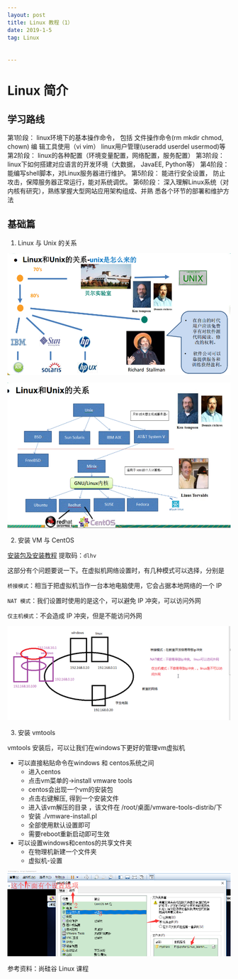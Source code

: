 ```yaml
---
layout: post
title: Linux 教程（1）
date: 2019-1-5 
tag: Linux


---
```


# Linux 简介

## 学习路线

第1阶段： linux环境下的基本操作命令， 包括 文件操作命令(rm mkdir chmod, chown) 编
辑工具使用（vi vim） linux用户管理(useradd userdel usermod)等
第2阶段： linux的各种配置（环境变量配置，网络配置，服务配置）
第3阶段： linux下如何搭建对应语言的开发环境（大数据， JavaEE, Python等）
第4阶段： 能编写shell脚本，对Linux服务器进行维护。
第5阶段： 能进行安全设置， 防止攻击，保障服务器正常运行，能对系统调优。
第6阶段： 深入理解Linux系统（对内核有研究），熟练掌握大型网站应用架构组成、并熟
悉各个环节的部署和维护方法 

## 基础篇

1. Linux 与 Unix 的关系

![](image/2019-1-5-Linux_tutorial1/acbcfa39ly1fyvw41gs1wj20r00epqa0.jpg)



![2](image/2019-1-5-Linux_tutorial1/acbcfa39ly1fyvw41iiskj20nl0fb10z.jpg)

2. 安装 VM 与 CentOS 

[安装包及安装教程](https://pan.baidu.com/s/1PKB2vTrtkmGgToNB7dzjZw) 提取码：`dlhv`

这部分有个问题要说一下。在虚拟机网络设置时，有几种模式可以选择，分别是

`桥接模式`：相当于把虚拟机当作一台本地电脑使用，它会占据本地网络的一个 IP

`NAT 模式`：我们设置时使用的是这个，可以避免 IP 冲突，可以访问外网

`仅主机模式`：不会造成 IP 冲突，但是不能访问外网

![](image/2019-1-5-Linux_tutorial1/acbcfa39ly1fyvx37ga1uj20jo089q3p.jpg)

3. 安装 vmtools 

vmtools 安装后，可以让我们在windows下更好的管理vm虚拟机

- 可以直接粘贴命令在windows 和 centos系统之间
  - 进入centos
  - 点击vm菜单的->install vmware tools
  - centos会出现一个vm的安装包
  - 点击右键解压, 得到一个安装文件
  - 进入该vm解压的目录 ，该文件在 /root/桌面/vmware-tools-distrib/下
  - 安装 ./vmware-install.pl
  - 全部使用默认设置即可
  - 需要reboot重新启动即可生效
- 可以设置windows和centos的共享文件夹 
  - 在物理机新建一个文件夹
  - 虚拟机-设置

![](image/2019-1-5-Linux_tutorial1/acbcfa39gy1fyvxcx5i8zj20qj0a4gmt.jpg)



参考资料：尚硅谷 Linux 课程